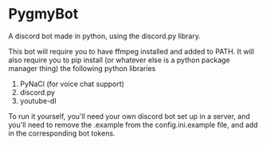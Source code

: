# PygmyBot
A discord bot made in python, using the discord.py library.

This bot will require you to have ffmpeg installed and added to PATH.
It will also require you to pip install (or whatever else is a python package manager thing) the following python libraries
1. PyNaCl (for voice chat support)
2. discord.py
3. youtube-dl

To run it yourself, you'll need your own discord bot set up in a server, and you'll need to remove the .example from the config.ini.example file, and add in the corresponding bot tokens.

